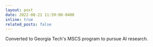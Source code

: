 ```yaml
---
layout: post
date: 2022-08-21 11:59:00-0400
inline: true
related_posts: false
---
```


Converted to Georgia Tech's MSCS program to pursue AI research.
